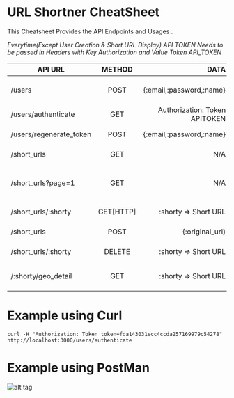 # URL Shortner CheatSheet

This Cheatsheet Provides the API Endpoints and Usages .

_Everytime(Except User Creation & Short URL Display) API TOKEN Needs to be passed in Headers with Key Authorization and Value Token API_TOKEN_

| API URL              | METHOD        | DATA                  | Response |
| -------------        |:-------------:| -----:                | -----:   |
| /users               | POST          | {:email,:password,:name} | User Name with API TOKEN |
| /users/authenticate  | GET           | Authorization: Token APITOKEN           | Authorized  |
| /users/regenerate_token| POST      |   {:email,:password,:name}                | NEW APITOKEN|
| /short_urls| GET      |   N/A               | LIST OF SHORTURLS |
| /short_urls?page=1| GET      |   N/A               | LIST OF SHORTURLS Paginated : Perpage 10 |
| /short_urls/:shorty| GET[HTTP]      |  :shorty => Short URL               | Displays the Original URL |
| /short_urls| POST      |   {:original_url}                | Short URL Details |
| /short_urls/:shorty | DELETE      |     :shorty => Short URL               | Deletion Status |
| /:shorty/geo_detail| GET      |  :shorty => Short URL                  | GEO Location Details |


# Example using Curl 

`curl -H "Authorization: Token token=fda143031ecc4ccda257169979c54278" http://localhost:3000/users/authenticate
`

# Example using PostMan
 
![alt tag](https://raw.githubusercontent.com/jyoti2shine/URLShortner/master/public/PostManRequest.png)
